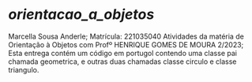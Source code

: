 # _orientacao_a_objetos_
Marcella Sousa Anderle;
Matrícula: 221035040
Atividades da matéria de Orientação à Objetos com Profº HENRIQUE GOMES DE MOURA 2/2023;
Esta entrega contém um código em portugol contendo uma classe pai chamada geometrica, e outras duas chamadas classe circulo e classe triangulo.
